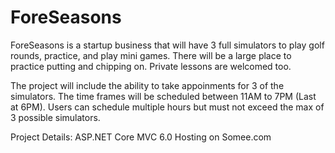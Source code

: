 # ForeSeasons
ForeSeasons is a startup business that will have 3 full simulators to play golf rounds, practice, and play mini games. 
There will be a large place to practice putting and chipping on. Private lessons are welcomed too. 

The project will include the ability to take appoinments for 3 of the simulators. The time frames will be scheduled between
11AM to 7PM (Last at 6PM). Users can schedule multiple hours but must not exceed the max of 3 possible simulators. 

Project Details:
ASP.NET Core MVC 6.0
Hosting on Somee.com
